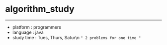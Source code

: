 # algorithm_study
----------------------------
- platform : programmers
- language : java
- study time : Tues, Thurs, Satur\n 
`" 2 problems for one time "`
